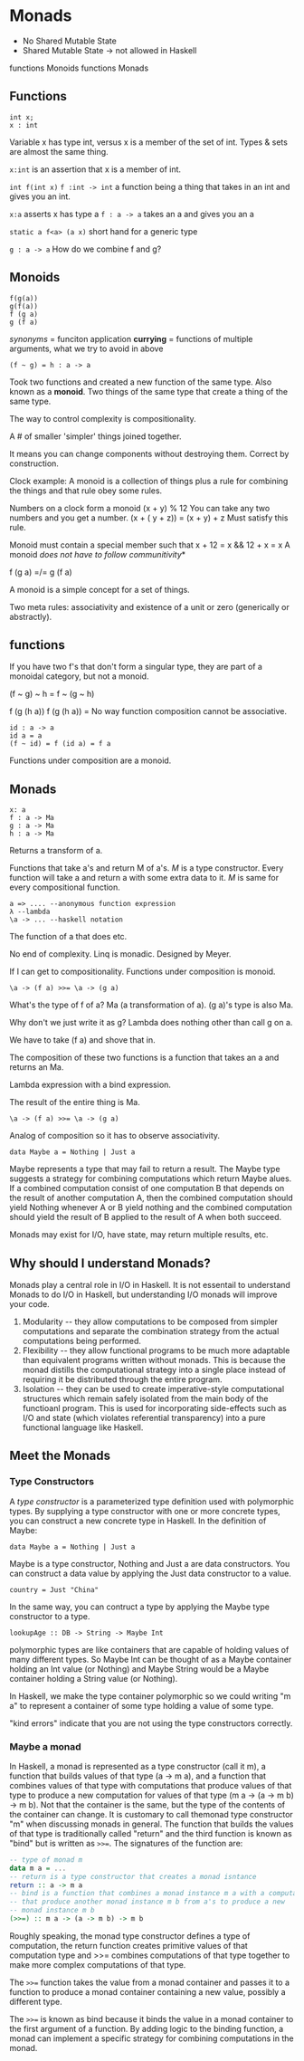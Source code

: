# Monads

- No Shared Mutable State
- Shared Mutable State -> not allowed in Haskell

functions
Monoids
functions
Monads

## Functions

```
int x;
x : int
```

Variable x has type int, versus x is a member of the set of int.
Types & sets are almost the same thing.

`x:int` is an assertion that x is a member of int.

`int f(int x)`
`f :int -> int` a function being a thing that takes in an int and gives you an int.

`x:a` asserts x has type a
`f : a -> a` takes an a and gives you an a

`static a f<a> (a x)` short hand for a generic type

`g : a -> a`
How do we combine f and g?

## Monoids

```
f(g(a))
g(f(a))
f (g a)
g (f a)
```
*synonyms* = funciton application
**currying** = functions of multiple arguments, what we try to avoid in above

```
(f ~ g) = h : a -> a
```
Took two functions and created a new function of the same type. Also known as a **monoid**. Two things of the same type that create a thing of the same type.

The way to control complexity is compositionality.

A # of smaller 'simpler' things joined together.

It means you can change components without destroying them. Correct by construction.

Clock example: A monoid is a collection of things plus a rule for combining the things and that rule obey some rules.

Numbers on a clock form a monoid
(x + y) % 12
You can take any two numbers and you get a number.
(x + ( y + z)) = (x + y) + z
Must satisfy this rule.

Monoid must contain a special member such that x + 12 = x && 12 + x = x
A monoid *does not have to follow communitivity**

f (g a) =/= g (f a)

A monoid is a simple concept for a set of things.

Two meta rules: associativity and existence of a unit or zero (generically or abstractly).

## functions
If you have two f's that don't form a singular type, they are part of a monoidal category, but not a monoid.

(f ~ g) ~ h = f ~ (g ~ h)

f (g (h a))
f (g (h a)) = No way function composition cannot be associative.

```
id : a -> a
id a = a
(f ~ id) = f (id a) = f a
```
Functions under composition are a monoid.

## Monads
```
x: a
f : a -> Ma
g : a -> Ma
h : a -> Ma
```
Returns a transform of a.

Functions that take a's and return M of a's. *M* is a type constructor. Every function will take a and return a with some extra data to it. *M* is same for every compositional function.

```
a => .... --anonymous function expression
λ --lambda
\a -> ... --haskell notation
```
The function of a that does etc.

No end of complexity. Linq is monadic. Designed by Meyer.

If I can get to compositionality. Functions under composition is monoid.

```
\a -> (f a) >>= \a -> (g a)
```
What's the type of f of a? Ma (a transformation of a). (g a)'s type is also Ma.

Why don't we just write it as g? Lambda does nothing other than call g on a.

We have to take (f a) and shove that in.

The composition of these two functions is a function that takes an a and returns an Ma.

Lambda expression with a bind expression.

The result of the entire thing is Ma.

```
\a -> (f a) >>= \a -> (g a)
```

Analog of composition so it has to observe associativity.

```
data Maybe a = Nothing | Just a
```

Maybe represents a type that may fail to return a result. The Maybe type suggests a strategy for combining computations which return Maybe alues. If a combined computation consist of one computation B that depends on the result of another computation A, then the combined computation should yield Nothing whenever A or B yield nothing and the combined computation should yield the result of B applied to the result of A when both succeed.

Monads may exist for I/O, have state, may return multiple results, etc.

## Why should I understand Monads?

Monads play a central role in I/O in Haskell. It is not essentail to understand Monads to do I/O in Haskell, but understanding I/O monads will improve your code.

1. Modularity -- they allow computations to be composed from simpler computations and separate the combination strategy from the actual computations being performed.
2. Flexibility -- they allow functional programs to be much more adaptable than equivalent programs written without monads. This is because the monad distills the computational strategy into a single place instead of requiring it be distributed through the entire program.
3. Isolation -- they can be used to create imperative-style computational structures which remain safely isolated from the main body of the functioanl program. This is used for incorporating side-effects such as I/O and state (which violates referential transparency) into a pure functional language like Haskell.

## Meet the Monads

### Type Constructors
A *type constructor* is a parameterized type definition used with polymorphic types. By supplying a type constructor with one or more concrete types, you can construct a new concrete type in Haskell. In the definition of Maybe:

```
data Maybe a = Nothing | Just a
```

Maybe is a type constructor, Nothing and Just a are data constructors. You can construct a data value by applying the Just data constructor to a value.

```
country = Just "China"
```

In the same way, you can contruct a type by applying the Maybe type constructor to a type.

```
lookupAge :: DB -> String -> Maybe Int
```

polymorphic types are like containers that are capable of holding values of many different types. So Maybe Int can be thought of as a Maybe container holding an Int value (or Nothing) and Maybe String would be a Maybe container holding a String value (or Nothing).

In Haskell, we make the type container polymorphic so we could writing "m a" to represent a container of some type holding a value of some type.

"kind errors" indicate that you are not using the type constructors correctly.

### Maybe a monad
In Haskell, a monad is represented as a type constructor (call it m), a function that builds values of that type (a -> m a), and a function that combines values of that type with computations that produce values of that type to produce a new computation for values of that type (m a -> (a -> m b) -> m b). Not that the container is the same, but the type of the contents of the container can change. It is customary to call themonad type constructor "m" when discussing monads in general. The function that builds the values of that type is traditionally called "return" and the third function is known as "bind" but is written as `>>=`. The signatures of the function are:

```Haskell
-- type of monad m
data m a = ...
-- return is a type constructor that creates a monad isntance
return :: a -> m a
-- bind is a function that combines a monad instance m a with a computation
-- that produce another monad instance m b from a's to produce a new
-- monad instance m b
(>>=) :: m a -> (a -> m b) -> m b
```

Roughly speaking, the monad type constructor defines a type of computation, the return function creates primitive values of that computation type and >>= combines computations of that type together to make more complex computations of that type.

The `>>=` function takes the value from a monad container and passes it to a function to produce a monad container containing a new value, possibly a different type.

The `>>=` is known as bind because it binds the value in a monad container to the first argument of a function. By adding logic to the binding function, a monad can implement a specific strategy for combining computations in the monad.
